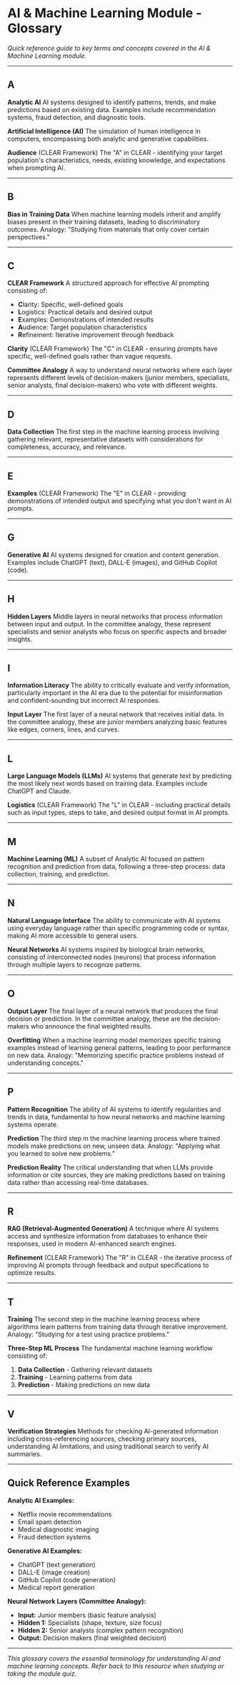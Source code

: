 # AI & Machine Learning Module - Glossary

*Quick reference guide to key terms and concepts covered in the AI & Machine Learning module.*

---

## A

**Analytic AI**
AI systems designed to identify patterns, trends, and make predictions based on existing data. Examples include recommendation systems, fraud detection, and diagnostic tools.

**Artificial Intelligence (AI)**
The simulation of human intelligence in computers, encompassing both analytic and generative capabilities.

**Audience** (CLEAR Framework)
The "A" in CLEAR - identifying your target population's characteristics, needs, existing knowledge, and expectations when prompting AI.

---

## B

**Bias in Training Data**
When machine learning models inherit and amplify biases present in their training datasets, leading to discriminatory outcomes. Analogy: "Studying from materials that only cover certain perspectives."

---

## C

**CLEAR Framework**
A structured approach for effective AI prompting consisting of:
- **C**larity: Specific, well-defined goals
- **L**ogistics: Practical details and desired output
- **E**xamples: Demonstrations of intended results
- **A**udience: Target population characteristics
- **R**efinement: Iterative improvement through feedback

**Clarity** (CLEAR Framework)
The "C" in CLEAR - ensuring prompts have specific, well-defined goals rather than vague requests.

**Committee Analogy**
A way to understand neural networks where each layer represents different levels of decision-makers (junior members, specialists, senior analysts, final decision-makers) who vote with different weights.

---

## D

**Data Collection**
The first step in the machine learning process involving gathering relevant, representative datasets with considerations for completeness, accuracy, and relevance.

---

## E

**Examples** (CLEAR Framework)
The "E" in CLEAR - providing demonstrations of intended output and specifying what you don't want in AI prompts.

---

## G

**Generative AI**
AI systems designed for creation and content generation. Examples include ChatGPT (text), DALL-E (images), and GitHub Copilot (code).

---

## H

**Hidden Layers**
Middle layers in neural networks that process information between input and output. In the committee analogy, these represent specialists and senior analysts who focus on specific aspects and broader insights.

---

## I

**Information Literacy**
The ability to critically evaluate and verify information, particularly important in the AI era due to the potential for misinformation and confident-sounding but incorrect AI responses.

**Input Layer**
The first layer of a neural network that receives initial data. In the committee analogy, these are junior members analyzing basic features like edges, corners, lines, and curves.

---

## L

**Large Language Models (LLMs)**
AI systems that generate text by predicting the most likely next words based on training data. Examples include ChatGPT and Claude.

**Logistics** (CLEAR Framework)
The "L" in CLEAR - including practical details such as input types, steps to take, and desired output format in AI prompts.

---

## M

**Machine Learning (ML)**
A subset of Analytic AI focused on pattern recognition and prediction from data, following a three-step process: data collection, training, and prediction.

---

## N

**Natural Language Interface**
The ability to communicate with AI systems using everyday language rather than specific programming code or syntax, making AI more accessible to general users.

**Neural Networks**
AI systems inspired by biological brain networks, consisting of interconnected nodes (neurons) that process information through multiple layers to recognize patterns.

---

## O

**Output Layer**
The final layer of a neural network that produces the final decision or prediction. In the committee analogy, these are the decision-makers who announce the final weighted results.

**Overfitting**
When a machine learning model memorizes specific training examples instead of learning general patterns, leading to poor performance on new data. Analogy: "Memorizing specific practice problems instead of understanding concepts."

---

## P

**Pattern Recognition**
The ability of AI systems to identify regularities and trends in data, fundamental to how neural networks and machine learning systems operate.

**Prediction**
The third step in the machine learning process where trained models make predictions on new, unseen data. Analogy: "Applying what you learned to solve new problems."

**Prediction Reality**
The critical understanding that when LLMs provide information or cite sources, they are making predictions based on training data rather than accessing real-time databases.

---

## R

**RAG (Retrieval-Augmented Generation)**
A technique where AI systems access and synthesize information from databases to enhance their responses, used in modern AI-enhanced search engines.

**Refinement** (CLEAR Framework)
The "R" in CLEAR - the iterative process of improving AI prompts through feedback and output specifications to optimize results.

---

## T

**Training**
The second step in the machine learning process where algorithms learn patterns from training data through iterative improvement. Analogy: "Studying for a test using practice problems."

**Three-Step ML Process**
The fundamental machine learning workflow consisting of:
1. **Data Collection** - Gathering relevant datasets
2. **Training** - Learning patterns from data
3. **Prediction** - Making predictions on new data

---

## V

**Verification Strategies**
Methods for checking AI-generated information including cross-referencing sources, checking primary sources, understanding AI limitations, and using traditional search to verify AI summaries.

---

## Quick Reference Examples

**Analytic AI Examples:**
- Netflix movie recommendations
- Email spam detection
- Medical diagnostic imaging
- Fraud detection systems

**Generative AI Examples:**
- ChatGPT (text generation)
- DALL-E (image creation)
- GitHub Copilot (code generation)
- Medical report generation

**Neural Network Layers (Committee Analogy):**
- **Input:** Junior members (basic feature analysis)
- **Hidden 1:** Specialists (shape, texture, size focus)
- **Hidden 2:** Senior analysts (complex pattern recognition)
- **Output:** Decision makers (final weighted decision)

---

*This glossary covers the essential terminology for understanding AI and machine learning concepts. Refer back to this resource when studying or taking the module quiz.*